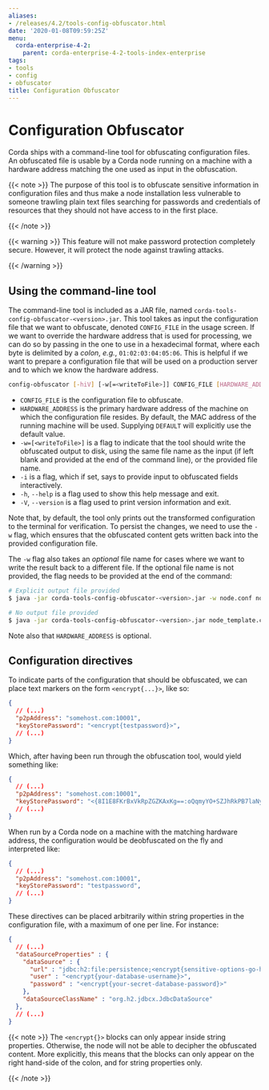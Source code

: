 ```yaml
---
aliases:
- /releases/4.2/tools-config-obfuscator.html
date: '2020-01-08T09:59:25Z'
menu:
  corda-enterprise-4-2:
    parent: corda-enterprise-4-2-tools-index-enterprise
tags:
- tools
- config
- obfuscator
title: Configuration Obfuscator
---
```



# Configuration Obfuscator

Corda ships with a command-line tool for obfuscating configuration files. An obfuscated file is usable
by a Corda node running on a machine with a hardware address matching the one used as input in the obfuscation.

{{< note >}}
The purpose of this tool is to obfuscate sensitive information in configuration files and thus make a
node installation less vulnerable to someone trawling plain text files searching for passwords and
credentials of resources that they should not have access to in the first place.

{{< /note >}}

{{< warning >}}
This feature will not make password protection completely secure. However, it will protect the node
against trawling attacks.

{{< /warning >}}



## Using the command-line tool

The command-line tool is included as a JAR file, named `corda-tools-config-obfuscator-<version>.jar`.
This tool takes as input the configuration file that we want to obfuscate, denoted `CONFIG_FILE` in
the usage screen. If we want to override the hardware address that is used for processing, we can do so
by passing in the one to use in a hexadecimal format, where each byte is delimited by a *colon*, *e.g.*,
`01:02:03:04:05:06`. This is helpful if we want to prepare a configuration file that will be used on
a production server and to which we know the hardware address.

```bash
config-obfuscator [-hiV] [-w[=<writeToFile>]] CONFIG_FILE [HARDWARE_ADDRESS]
```


* `CONFIG_FILE` is the configuration file to obfuscate.
* `HARDWARE_ADDRESS` is the primary hardware address of the machine on
which the configuration file resides. By default, the MAC address of the
running machine will be used. Supplying `DEFAULT` will explicitly
use the default value.
* `-w=[<writeToFile>]` is a flag to indicate that the tool should write the obfuscated output to
disk, using the same file name as the input (if left blank and provided at the end of the command line),
or the provided file name.
* `-i` is a flag, which if set, says to provide input to obfuscated fields interactively.
* `-h`, `--help` is a flag used to show this help message and exit.
* `-V`, `--version` is a flag used to print version information and exit.

Note that, by default, the tool only prints out the transformed configuration to the terminal for
verification. To persist the changes, we need to use the `-w` flag, which ensures that the obfuscated
content gets written back into the provided configuration file.

The `-w` flag also takes an *optional* file name for cases where we want to write the result back to
a different file. If the optional file name is not provided, the flag needs to be provided at the end
of the command:

```bash
# Explicit output file provided
$ java -jar corda-tools-config-obfuscator-<version>.jar -w node.conf node_template.conf

# No output file provided
$ java -jar corda-tools-config-obfuscator-<version>.jar node_template.conf -w
```

Note also that `HARDWARE_ADDRESS` is optional.


## Configuration directives

To indicate parts of the configuration that should be obfuscated, we can place text markers on the form
`<encrypt{...}>`, like so:

```json
{
  // (...)
  "p2pAddress": "somehost.com:10001",
  "keyStorePassword": "<encrypt{testpassword}>",
  // (...)
}
```

Which, after having been run through the obfuscation tool, would yield something like:

```json
{
  // (...)
  "p2pAddress": "somehost.com:10001",
  "keyStorePassword": "<{8I1E8FKrBxVkRpZGZKAxKg==:oQqmyYO+SZJhRkPB7laNyQ==}>",
  // (...)
}
```

When run by a Corda node on a machine with the matching hardware address, the configuration would be
deobfuscated on the fly and interpreted like:

```json
{
  // (...)
  "p2pAddress": "somehost.com:10001",
  "keyStorePassword": "testpassword",
  // (...)
}
```

These directives can be placed arbitrarily within string properties in the configuration file, with a maximum of one per line.
For instance:

```json
{
  // (...)
  "dataSourceProperties" : {
    "dataSource" : {
      "url" : "jdbc:h2:file:persistence;<encrypt{sensitive-options-go-here}>",
      "user" : "<encrypt{your-database-username}>",
      "password" : "<encrypt{your-secret-database-password}>"
    },
    "dataSourceClassName" : "org.h2.jdbcx.JdbcDataSource"
  },
  // (...)
}
```

{{< note >}}
The `<encrypt{}>` blocks can only appear inside string properties. Otherwise, the node will not be able
to decipher the obfuscated content. More explicitly, this means that the blocks can only appear on the right
hand-side of the colon, and for string properties only.

{{< /note >}}
